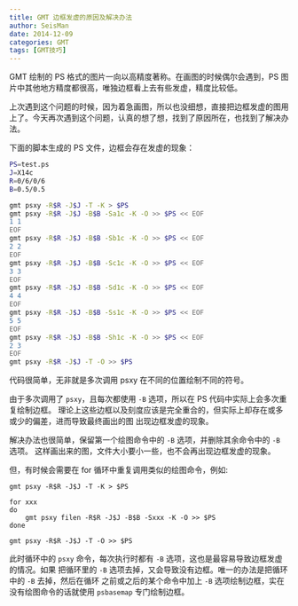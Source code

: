 ```yaml
---
title: GMT 边框发虚的原因及解决办法
author: SeisMan
date: 2014-12-09
categories: GMT
tags: [GMT技巧]
---
```


GMT 绘制的 PS 格式的图片一向以高精度著称。在画图的时候偶尔会遇到，PS 图片中其他地方精度都很高，唯独边框看上去有些发虚，精度比较低。

上次遇到这个问题的时候，因为着急画图，所以也没细想，直接把边框发虚的图用上了。今天再次遇到这个问题，认真的想了想，找到了原因所在，也找到了解决办法。

<!--more-->

下面的脚本生成的 PS 文件，边框会存在发虚的现象：

``` bash
PS=test.ps
J=X14c
R=0/6/0/6
B=0.5/0.5

gmt psxy -R$R -J$J -T -K > $PS
gmt psxy -R$R -J$J -B$B -Sa1c -K -O >> $PS << EOF
1 1
EOF
gmt psxy -R$R -J$J -B$B -Sb1c -K -O >> $PS << EOF
2 2
EOF
gmt psxy -R$R -J$J -B$B -Sc1c -K -O >> $PS << EOF
3 3
EOF
gmt psxy -R$R -J$J -B$B -Sd1c -K -O >> $PS << EOF
4 4
EOF
gmt psxy -R$R -J$J -B$B -Ss1c -K -O >> $PS << EOF
5 5
EOF
gmt psxy -R$R -J$J -B$B -Sh1c -K -O >> $PS << EOF
2 3
EOF
gmt psxy -R$R -J$J -T -O >> $PS
```

代码很简单，无非就是多次调用 psxy 在不同的位置绘制不同的符号。

由于多次调用了 `psxy`，且每次都使用 `-B` 选项，所以在 PS 代码中实际上会多次重复绘制边框。
理论上这些边框以及刻度应该是完全重合的，但实际上却存在或多或少的偏差，进而导致最终画出的图
出现边框发虚的现象。

解决办法也很简单，保留第一个绘图命令中的 `-B` 选项，并删除其余命令中的 `-B` 选项。
这样画出来的图，文件大小要小一些，也不会再出现边框发虚的现象。

但，有时候会需要在 for 循环中重复调用类似的绘图命令，例如:

    gmt psxy -R$R -J$J -T -K > $PS

    for xxx
    do
        gmt psxy filen -R$R -J$J -B$B -Sxxx -K -O >> $PS
    done

    gmt psxy -R$R -J$J -T -O >> $PS

此时循环中的 `psxy` 命令，每次执行时都有 `-B` 选项，这也是最容易导致边框发虚的情况。如果
把循环里的 `-B` 选项去掉，又会导致没有边框。唯一的办法是把循环中的 `-B` 去掉，然后在循环
之前或之后的某个命令中加上 `-B` 选项绘制边框，实在没有绘图命令的话就使用 `psbasemap`
专门绘制边框。

